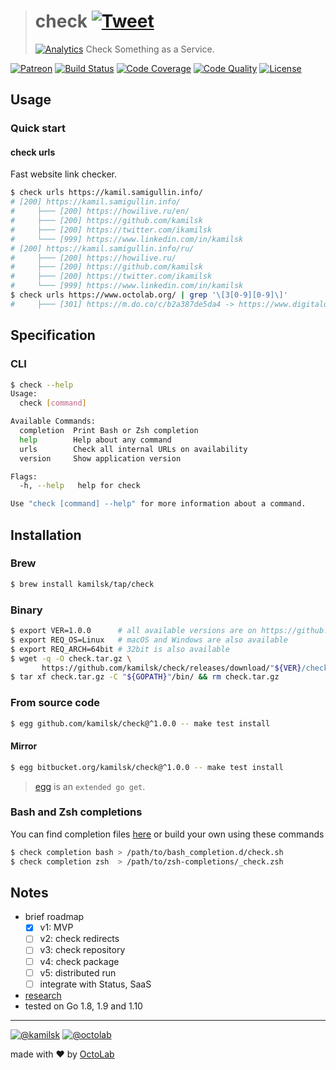 > # check [![Tweet](https://img.shields.io/twitter/url/http/shields.io.svg?style=social)](https://twitter.com/intent/tweet?text=Check%20Something%20as%20a%20Service&url=https://github.com/kamilsk/check&via=ikamilsk&hashtags=go,tool,website-audit)
> [![Analytics](https://ga-beacon.appspot.com/UA-109817251-19/check/readme?pixel)](https://github.com/kamilsk/check)
> Check Something as a Service.

[![Patreon](https://img.shields.io/badge/patreon-donate-orange.svg)](https://www.patreon.com/octolab)
[![Build Status](https://travis-ci.org/kamilsk/check.svg?branch=master)](https://travis-ci.org/kamilsk/check)
[![Code Coverage](https://scrutinizer-ci.com/g/kamilsk/check/badges/coverage.png?b=master)](https://scrutinizer-ci.com/g/kamilsk/check/?branch=master)
[![Code Quality](https://scrutinizer-ci.com/g/kamilsk/check/badges/quality-score.png?b=master)](https://scrutinizer-ci.com/g/kamilsk/check/?branch=master)
[![License](https://img.shields.io/badge/license-MIT-blue.svg)](LICENSE)

## Usage

### Quick start

#### check urls

Fast website link checker.

```bash
$ check urls https://kamil.samigullin.info/
# [200] https://kamil.samigullin.info/
#     ├─── [200] https://howilive.ru/en/
#     ├─── [200] https://github.com/kamilsk
#     ├─── [200] https://twitter.com/ikamilsk
#     └─── [999] https://www.linkedin.com/in/kamilsk
# [200] https://kamil.samigullin.info/ru/
#     ├─── [200] https://howilive.ru/
#     ├─── [200] https://github.com/kamilsk
#     ├─── [200] https://twitter.com/ikamilsk
#     └─── [999] https://www.linkedin.com/in/kamilsk
$ check urls https://www.octolab.org/ | grep '\[3[0-9][0-9]\]'
#     ├─── [301] https://m.do.co/c/b2a387de5da4 -> https://www.digitalocean.com...
```

## Specification

### CLI

```bash
$ check --help
Usage:
  check [command]

Available Commands:
  completion  Print Bash or Zsh completion
  help        Help about any command
  urls        Check all internal URLs on availability
  version     Show application version

Flags:
  -h, --help   help for check

Use "check [command] --help" for more information about a command.
```

## Installation

### Brew

```bash
$ brew install kamilsk/tap/check
```

### Binary

```bash
$ export VER=1.0.0      # all available versions are on https://github.com/kamilsk/check/releases
$ export REQ_OS=Linux   # macOS and Windows are also available
$ export REQ_ARCH=64bit # 32bit is also available
$ wget -q -O check.tar.gz \
       https://github.com/kamilsk/check/releases/download/"${VER}/check_${VER}_${REQ_OS}-${REQ_ARCH}".tar.gz
$ tar xf check.tar.gz -C "${GOPATH}"/bin/ && rm check.tar.gz
```

### From source code

```bash
$ egg github.com/kamilsk/check@^1.0.0 -- make test install
```

#### Mirror

```bash
$ egg bitbucket.org/kamilsk/check@^1.0.0 -- make test install
```

> [egg](https://github.com/kamilsk/egg) is an `extended go get`.

### Bash and Zsh completions

You can find completion files [here](https://github.com/kamilsk/shared/tree/dotfiles/bash_completion.d) or
build your own using these commands

```bash
$ check completion bash > /path/to/bash_completion.d/check.sh
$ check completion zsh  > /path/to/zsh-completions/_check.zsh
```

## Notes

- brief roadmap
  - [x] v1: MVP
  - [ ] v2: check redirects
  - [ ] v3: check repository
  - [ ] v4: check package
  - [ ] v5: distributed run
  - [ ] integrate with Status, SaaS
- [research](../../tree/research)
- tested on Go 1.8, 1.9 and 1.10

---

[![@kamilsk](https://img.shields.io/badge/author-%40kamilsk-blue.svg)](https://twitter.com/ikamilsk)
[![@octolab](https://img.shields.io/badge/sponsor-%40octolab-blue.svg)](https://twitter.com/octolab_inc)

made with ❤️ by [OctoLab](https://www.octolab.org/)
